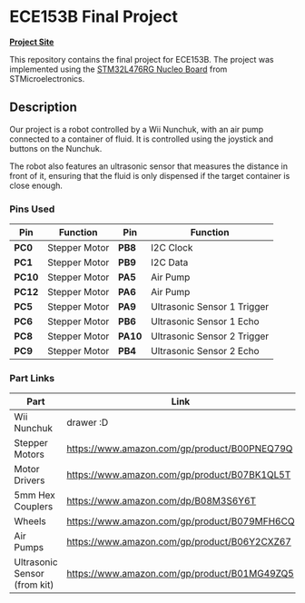 # ECE153B Final Project

[**Project Site**](https://sites.google.com/view/ece153b-project-proposal/home)

This repository contains the final project for ECE153B. The project was implemented using the [STM32L476RG Nucleo Board](https://www.st.com/en/evaluation-tools/nucleo-l476rg.html) from STMicroelectronics.

## Description

Our project is a robot controlled by a Wii Nunchuk, with an air pump connected to a container of fluid. It is controlled using the joystick and buttons on the Nunchuk.

The robot also features an ultrasonic sensor that measures the distance in front of it, ensuring that the fluid is only dispensed if the target container is close enough.

### Pins Used

| Pin | Function | Pin | Function |
| --- | -------- | --- | -------- |
| **PC0** | Stepper Motor | **PB8** | I2C Clock |
| **PC1** | Stepper Motor | **PB9** | I2C Data |
| **PC10** | Stepper Motor | **PA5** | Air Pump |
| **PC12** | Stepper Motor | **PA6** | Air Pump |
| **PC5** | Stepper Motor | **PA9** | Ultrasonic Sensor 1 Trigger |
| **PC6** | Stepper Motor | **PB6** | Ultrasonic Sensor 1 Echo |
| **PC8** | Stepper Motor | **PA10** | Ultrasonic Sensor 2 Trigger |
| **PC9** | Stepper Motor | **PB4** | Ultrasonic Sensor 2 Echo |


### Part Links

| Part | Link |
| ---- | ---- |
| Wii Nunchuk | drawer :D |
| Stepper Motors | https://www.amazon.com/gp/product/B00PNEQ79Q |
| Motor Drivers | https://www.amazon.com/gp/product/B07BK1QL5T |
| 5mm Hex Couplers | https://www.amazon.com/dp/B08M3S6Y6T | 
| Wheels | https://www.amazon.com/gp/product/B079MFH6CQ |
| Air Pumps | https://www.amazon.com/gp/product/B06Y2CXZ67 |
| Ultrasonic Sensor (from kit) | https://www.amazon.com/gp/product/B01MG49ZQ5 |
